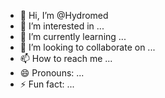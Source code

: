 - 👋 Hi, I’m @Hydromed
- 👀 I’m interested in ...
- 🌱 I’m currently learning ...
- 💞️ I’m looking to collaborate on ...
- 📫 How to reach me ...
- 😄 Pronouns: ...
- ⚡ Fun fact: ...

<!---
Hydromed/Hydromed is a ✨ special ✨ repository because its `README.md` (this file) appears on your GitHub profile.
You can click the Preview link to take a look at your changes.
--->
